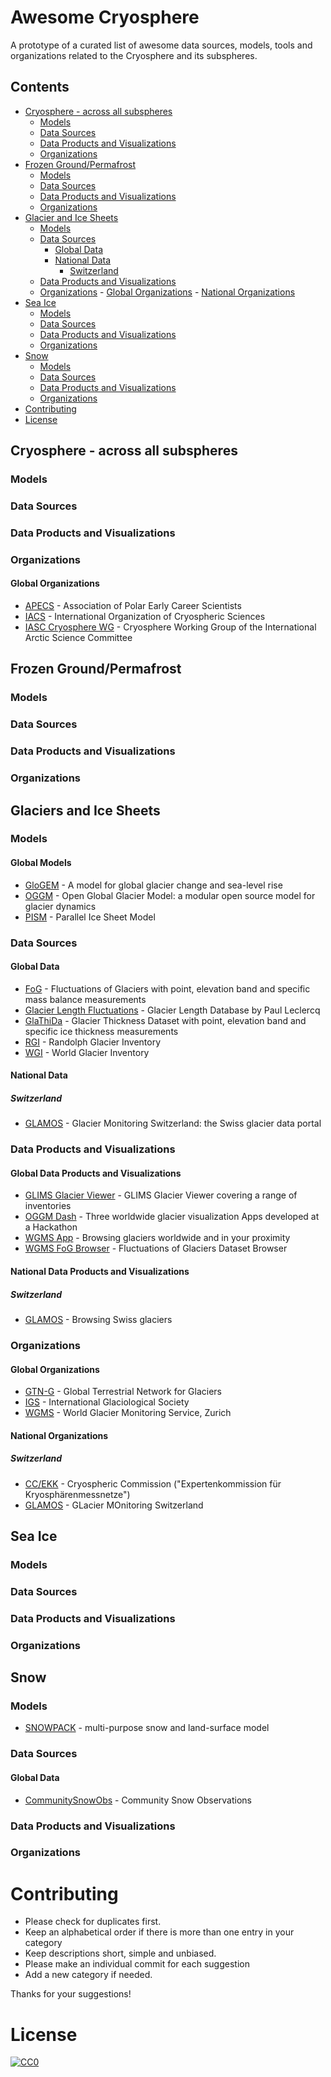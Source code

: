 
# Awesome Cryosphere


A prototype of a curated list of awesome data sources, models, tools and organizations related to the Cryosphere and its subspheres.


## Contents
- [Cryosphere - across all subspheres](#cryosphereacrossallsubspheres)
    - [Models](#caas-models)
    - [Data Sources](#caas-datasources)
    - [Data Products and Visualizations](#caas-dataproductsandvisualizations)
    - [Organizations](#caas-organizations)
- [Frozen Ground/Permafrost](#frozengroundpermafrost)
    - [Models](#fgp-models)
    - [Data Sources](#fgp-datasources)
    - [Data Products and Visualizations](#fgp-dataproductsandvisualizations)
    - [Organizations](#fgp-organizations)
- [Glacier and Ice Sheets](#glaciersandicesheets)
    - [Models](#gismodels)
    - [Data Sources](#gis-datasources)
	    - [Global Data](#gis-globaldata) 
	    - [National Data](#gis-localdata)
	        - [Switzerland](#gis-swissdata)
    - [Data Products and Visualizations](#gis-dataproductsandvisualizations)
    - [Organizations](#gis-organizations)
            - [Global Organizations](#gis-globalorganizations)
            - [National Organizations](#gis-nationalorganizations)
- [Sea Ice](#seaice)
    - [Models](#si-models)
    - [Data Sources](#si-datasources)
    - [Data Products and Visualizations](#si-dataproductsandvisualizations)
    - [Organizations](#si-organizations)
- [Snow](#snow)
    - [Models](#s-models)
    - [Data Sources](#s-datasources)
    - [Data Products and Visualizations](#s-dataproductsandvisualizations)
    - [Organizations](#s-organizations)
- [Contributing](#contributing)
- [License](#license)

## Cryosphere - across all subspheres
### Models
### Data Sources
### Data Products and Visualizations
### Organizations
#### Global Organizations
- [APECS](https://www.apecs.is/)  - Association of Polar Early Career Scientists
- [IACS](http://www.cryosphericsciences.org/) - International Organization of Cryospheric Sciences
- [IASC Cryosphere WG](https://iasc.info/working-groups/cryosphere) - Cryosphere Working Group of the International Arctic Science Committee

## Frozen Ground/Permafrost
### Models
### Data Sources
### Data Products and Visualizations
### Organizations

## Glaciers and Ice Sheets

### Models

#### Global Models
- [GloGEM](https://doi.org/10.3389/feart.2015.00054) - A model for global glacier change and sea-level rise
- [OGGM](https://oggm.org/) - Open Global Glacier Model: a modular open source model for glacier dynamics
- [PISM](http://www.pism-docs.org/wiki/doku.php) - Parallel Ice Sheet Model

### Data Sources
#### Global Data
- [FoG](https://wgms.ch/data_databaseversions/) - Fluctuations of Glaciers with point, elevation band and specific mass balance measurements 
- [Glacier Length Fluctuations](https://folk.uio.no/paulwl/length.php)  - Glacier Length Database by Paul Leclercq
- [GlaThiDa](https://www.gtn-g.ch/data_catalogue_glathida/)  - Glacier Thickness Dataset with point, elevation band and specific ice thickness measurements
- [RGI](http://www.glims.org/RGI/index.html) - Randolph Glacier Inventory
- [WGI](https://nsidc.org/data/g01130)  - World Glacier Inventory

#### National Data
##### Switzerland
- [GLAMOS](https://glamos.ch) - Glacier Monitoring Switzerland: the Swiss glacier data portal

### Data Products and Visualizations
#### Global Data Products and Visualizations
- [GLIMS Glacier Viewer](http://www.glims.org/maps/glims) - GLIMS Glacier Viewer covering a range of inventories
- [OGGM Dash](https://dash.klima.uni-bremen.de/) - Three worldwide glacier visualization Apps developed at a Hackathon
- [WGMS App](https://wgms.ch/glacierapp/) - Browsing glaciers worldwide and in your proximity
- [WGMS FoG Browser](https://wgms.ch/fogbrowser/) - Fluctuations of Glaciers Dataset Browser


#### National Data Products and Visualizations
##### Switzerland
- [GLAMOS](https://glamos.ch) - Browsing Swiss glaciers


### Organizations
#### Global Organizations
- [GTN-G](https://www.gtn-g.ch/) - Global Terrestrial Network for Glaciers
- [IGS](https://www.igsoc.org/) - International Glaciological Society
- [WGMS](https://wgms.ch) - World Glacier Monitoring Service, Zurich

#### National Organizations
##### Switzerland
- [CC/EKK](https://naturwissenschaften.ch/organisations/ekk) - Cryospheric Commission ("Expertenkommission für Kryosphärenmessnetze")
- [GLAMOS](https://glamos.ch) - GLacier MOnitoring Switzerland


## Sea Ice
### Models
### Data Sources
### Data Products and Visualizations
### Organizations

## Snow
### Models
- [SNOWPACK](https://models.slf.ch/p/snowpack/)  - multi-purpose snow and land-surface model
### Data Sources
#### Global Data
 - [CommunitySnowObs](http://communitysnowobs.org/) - Community Snow Observations

### Data Products and Visualizations

### Organizations



# Contributing

- Please check for duplicates first.
- Keep an alphabetical order if there is more than one entry in your category
- Keep descriptions short, simple and unbiased.
- Please make an individual commit for each suggestion
- Add a new category if needed.

Thanks for your suggestions!


# License

[![CC0](https://licensebuttons.net/p/zero/1.0/88x31.png)](https://creativecommons.org/publicdomain/zero/1.0/)
